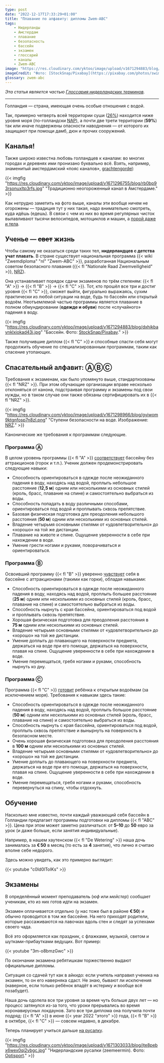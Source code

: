 ```yaml
---
type: post
date: "2022-12-17T17:33:29+01:00"
title: "Плавание по алфавиту: дипломы Zwem-ABC"
tags:
    - Нидерланды
    - Амстердам
    - плавание
    - безопасность
    - бассейн
    - экзамен
    - глоссарий
    - каналы
    - Zwem-ABC
image: "https://res.cloudinary.com/yktoo/image/upload/v1671294883/blog/dxhikbavnklxiokad43i.jpg"
imageCredit: "Фото: [StockSnap/Pixabay](https://pixabay.com/photos/swimming-pool-water-blue-athlete-924895/)."
glossary: zwem-abc
---
```


*Эта статья является частью [Глоссария нидерландских терминов](/glossary).*

---

Голландия — страна, имеющая очень особые отношения с водой.

Так, примерно четверть всей территории суши ([26%](https://yktoo.me/rTSXpO)) находится ниже уровня моря (по-голландски [NAP](https://afk.best/ru/abbr/NAP)), а почти две трети территории (**59%**) так или иначе подвержены опасности наводнения — от которого их защищают при помощи дамб, дюн и прочих сооружений.

## Каналья!

Также широко известна любовь голландцев к каналам: во многих городах и деревнях ими пронизано буквально всё. Взять, например, знаменитый амстердамский «пояс каналов»,
[grachtengordel](https://yktoo.me/5c0ezR):

<!--more-->

{{< imgfig "https://res.cloudinary.com/yktoo/image/upload/v1671296755/blog/rb0bp93rsonuxltp3rfs.jpg" "Традиционно неогороженный канал в Амстердаме." >}}

Как нетрудно заметить на фото выше, каналы эти вообще ничем не огорожены — традиция тут у них такая, надо внимательно смотреть, куда идёшь (едешь). В связи с чем из них во время регулярных чисток вылавливают тысячи велосипедов, мотоциклов и машин, а [порой даже и тела](https://yktoo.me/dpXCMp).

## Ученье — ~~свет~~ жизнь

Чтобы самому не оказаться среди таких тел, **нидерландцев с детства учат плавать**. В стране существует национальная программа {{< wiki "Zwemdiploma" "nl" "Zwem-ABC" >}}, разработанная Национальным советом безопасного плавания ({{< fl "Nationale Raad Zwemveiligheid" >}}, [NRZ](https://yktoo.me/Rb8krF)).

Она устанавливает порядок сдачи экзаменов по трём степеням: {{< fl "A" >}} → {{< fl "B" >}} → {{< fl "C" >}}. Тот, кто прошёл все три и достиг уровня {{< fl "C" >}}, сможет выйти, фигурально выражаясь, сухим практически из любой ситуации на воде, будь то бассейн или открытый водоём. Неотъемлемой частью программы является плавание в полном обмундировании (**одежде и обуви**) после «случайного» падения в воду.

{{< imgfig "https://res.cloudinary.com/yktoo/image/upload/v1671294883/blog/dxhikbavnklxiokad43i.jpg" "Бассейн. Фото: [StockSnap/Pixabay](https://pixabay.com/photos/swimming-pool-water-blue-athlete-924895/)." >}}

Также получившие диплом {{< fl "C" >}} и способные спасти себя могут продолжить обучение по специализированным программам, таким как спасение утопающих.

## Спасательный алфавит: ⒶⒷⒸ

Требования к экзаменам, как было упомянуто выше, стандартизованы {{< fl "NRZ" >}}. При этом обучающие организации вправе несколько отклоняться от канона, подстраивая программу и экзамены под свои нужды, но в таком случае они также обязаны сертифицировать их в {{< fl "NRZ" >}}.

{{< imgfig "https://res.cloudinary.com/yktoo/image/upload/v1671298966/blog/gyiwom9ktgnfosp7n8zl.png" "Ступени безопасности на воде. Изображение: [NRZ](https://www.nrz-nl.nl/)." >}}

Канонические же требования к программам следующие.

### Программа Ⓐ

В целом уровень программы {{< fl "A" >}} [соответствует](https://yktoo.me/Y9R8sp) бассейну без аттракционов (горок и т.п.). Ученик должен продемонстрировать следующие навыки:

* Способность ориентироваться в одежде после неожиданного падения в воду, находясь над водой, проплыть небольшое расстояние (**12,5 м**) одним или несколькими из основных стилей (кроль, брасс, плавание на спине) и самостоятельно выбраться из воды.
* Способность попадать в воду различными способами, ориентироваться под водой и проплывать сквозь препятствие.
* Базовая физическая подготовка для преодоления небольшого расстояния (**50 м**) одним или несколькими из основных стилей.
* Владение четырьмя основными стилями от «удовлетворительно» до «хорошо» на той же дистанции.
* Плавание на животе и спине. Ощущение уверенности в себе при нахождении в воде.
* Умение грести ногами и руками, поворачиваться и ориентироваться.

### Программа Ⓑ

Освоивший программу {{< fl "B" >}} уверенно [чувствует](https://yktoo.me/AI8Tnp) себя в бассейне с аттракционами (такими как горки), обладая навыками:

* Способность ориентироваться в одежде после неожиданного падения в воду, находясь над водой, проплыть большее расстояние (**25 м**) одним или несколькими из основных стилей (кроль, брасс, плавание на спине) и самостоятельно выбраться из воды.
* Способность нырнуть с края бассейна, ориентироваться под водой и проплывать сквозь препятствие.
* Хорошая физическая подготовка для преодоления расстояния в **75 м** одним или несколькими из основных стилей.
* Владение четырьмя основными стилями от «удовлетворительно» до «хорошо» на той же дистанции.
* Умение доплыть до плавающего на поверхности предмета, держаться на воде при его помощи, держаться на поверхности, плавая на спине. Ощущение уверенности в себе при нахождении в воде.
* Умение перемещаться, гребя ногами и руками, способность нырнуть ко дну.

### Программа Ⓒ

Программа {{< fl "С" >}} [готовит](https://yktoo.me/eS2qUZ) ребёнка к открытым водоёмам (за исключением моря). Требования к навыкам здесь такие:

* Способность ориентироваться в одежде после неожиданного падения в воду, находясь над водой, проплыть большое расстояние (**50 м**) одним или несколькими из основных стилей (кроль, брасс, плавание на спине) и самостоятельно выбраться из воды.
* Способность нырнуть с края бассейна, ориентироваться под водой, проплыть сквозь препятствие и вынырнуть на поверхность в безопасном месте.
* Очень хорошая физическая подготовка для преодоления расстояния в **100 м** одним или несколькими из основных стилей.
* Владение четырьмя основными стилями от «удовлетворительно» до «хорошо» на той же дистанции.
* Умение доплыть до плавающего на поверхности предмета, держаться на воде при его помощи, держаться на поверхности, плавая на спине. Ощущение уверенности в себе при нахождении в воде.
* Умение перемещаться, гребя ногами и руками, способность перевернуться на спину, чтобы отдохнуть.

## Обучение

Насколько мне известно, почти каждый уважающий себя бассейн в Голландии предлагает программы подготовки на дипломы {{< fl "ABC" >}}. Цена при этом может заметно различаться: от **5–10** до **50** евро за урок (и даже больше, если занятия индивидуальные).

Например, в нашем хаутенском {{< fl "De Wetering" >}} наша дочь занималась за **€ 50** в месяц (то есть за **4** занятия), что лично я считаю вполне себе недорого.

Здесь можно увидеть, как это примерно выглядит:

{{< youtube "c0Id0lToIKs" >}}

## Экзамены

В определённый момент преподаватель (*юф* или *мейстер*) сообщает ученикам, кто из них готов идти на экзамен.

Экзамен оплачивается отдельно (у нас тоже был в районе **€ 50**) и обычно проводится в том же бассейне. На него приходят родители, которые рассаживаются на лавочках вдоль стен и следят за успехами своего чада.

Всё это оформляется как праздник, с флажками, музыкой, светом и шутками-прибаутками ведущих. Вот пример:

{{< youtube "3m-o8bmzGwc" >}}

По окончании экзамена ребятишкам торжественно выдают официальные дипломы.

Ситуация со сдачей тут как в айкидо: если учитель направил ученика на экзамен, то он его наверняка сдаст. Не знаю, бывают ли исключения (наверное, если только ребёнок впадёт в истерику и вообще всё позабудет).

Наша дочь одолела все три уровня за время чуть больше двух лет — но процесс затянулся из-за того, что уроки прерывались во время коронавирусных локдаунов. Зато все три диплома она получила почти подряд: {{< fl "A" >}} в июне {{< year 2022 "этого" >}} года, {{< fl "B" >}} в октябре, {{< fl "C" >}} — совсем недавно, в декабре.

Теперь планирует учиться дальше [на русалку](https://yktoo.me/9dkeIt).

{{< imgfig "https://res.cloudinary.com/yktoo/image/upload/v1671303033/blog/jte8pebx6wex0qi2vbgc.jpg" "Нидерландские русалки (zeemeermin). Фото: [Optisport](https://www.optisport.nl/)." >}}
